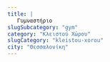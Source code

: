 ```yaml
---
title: |
   Γυμναστήριο
slugSubcategory: "gym"
category: "Κλειστού Χώρου"
slugCategory: "kleistou-xorou"
city: "Θεσσαλονίκη"
---
```


